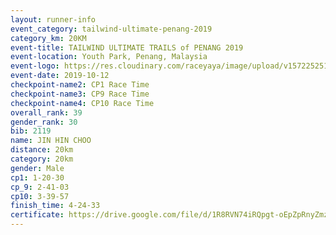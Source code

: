 ```yaml
---
layout: runner-info 
event_category: tailwind-ultimate-penang-2019 
category_km: 20KM 
event-title: TAILWIND ULTIMATE TRAILS of PENANG 2019 
event-location: Youth Park, Penang, Malaysia 
event-logo: https://res.cloudinary.com/raceyaya/image/upload/v1572252513/logo/utop-2019_h9tzys.jpg 
event-date: 2019-10-12 
checkpoint-name2: CP1 Race Time 
checkpoint-name3: CP9 Race Time 
checkpoint-name4: CP10 Race Time 
overall_rank: 39
gender_rank: 30
bib: 2119
name: JIN HIN CHOO
distance: 20km
category: 20km
gender: Male
cp1: 1-20-30
cp_9: 2-41-03
cp10: 3-39-57
finish_time: 4-24-33
certificate: https://drive.google.com/file/d/1R8RVN74iRQpgt-oEpZpRnyZmzyF1dSHS/view?usp=sharing
---
```

